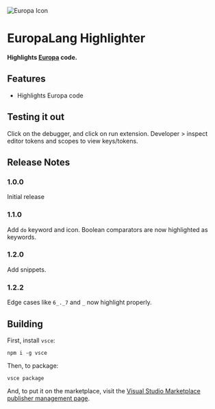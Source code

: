 ![Europa Icon](./images/logo.png)
# EuropaLang Highlighter

**Highlights [Europa](https://github.com/cursorweb/Europa-Lang) code.**

## Features

- Highlights Europa code

## Testing it out
Click on the debugger, and click on run extension.
Developer > inspect editor tokens and scopes to view keys/tokens.


## Release Notes

### 1.0.0

Initial release

### 1.1.0

Add `do` keyword and icon.
Boolean comparators are now highlighted as keywords.

### 1.2.0

Add snippets.

### 1.2.2

Edge cases like `6_._7` and `_` now highlight properly.


## Building
First, install `vsce`:
```
npm i -g vsce
```
Then, to package:
```
vsce package
```
And, to put it on the marketplace, visit the [Visual Studio Marketplace publisher management page](https://marketplace.visualstudio.com/manage).